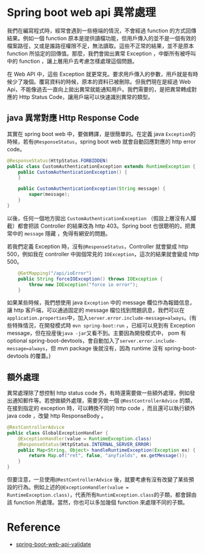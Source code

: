 # Spring boot web api 異常處理
我們在編寫程式時，經常會遇到一些極端的情況，不會經過 function 的方式回傳結果。例如一個 function 原本是提供讀檔功能，但用戶傳入的並不是一個有效的檔案路徑，又或是誰路徑權限不足，無法讀取。這些不正常的結果，並不是原本 function 所協定的回傳值。那麼，我們會拋出異常 Exception ，中斷所有被呼叫中的 function ，讓上層用戶去考慮怎樣處理這個問題。

在 Web API 中，這些 Exception 就更常見。要求用戶傳入的參數，用戶就是有時候少了幾個。覆寫資料的時候，原本的資料已被刪除。但我們現在是經過 Web Api，不能像過去一直向上拋出異常就能通知用戶。我們需要的，是把異常轉成對應的 Http Status Code，讓用戶端可以快速識別異常的類型。

## java 異常對應 Http Response Code
其實在 spring boot web 中，要做轉譯，是很簡單的。在定義 java `Exception`的時候，若有`@ResponseStatus`，spring boot web 就會自動回應對應的 http error code。 

```java
@ResponseStatus(HttpStatus.FORBIDDEN)
public class CustomAuthenticationException extends RuntimeException {
    public CustomAuthenticationException() {
    }

    public CustomAuthenticationException(String message) {
        super(message);
    }
}
```

以後，任何一個地方拋出 `CustomAuthenticationException` （假設上層沒有人攔截）都會把該 Controller 的結果改為 http 403。Spring boot 也很聰明的，把異常中的 `message` 隱藏 ，免得有網安的問題。

若我們定義 Exception 時，沒有`@ResponseStatus`，Controller 就會變成 http 500，例如我在 controller 中拋個常見的 `IOException`，這次的結果就會變成 http 500。
```java
    @GetMapping("/api/ioError")
    public String forceIOException() throws IOException {
        throw new IOException("force io error");
    }
```

如果某些時候，我們想使用 java `Exception` 中的 message 欄位作為報錯信息，讓 http 客戶端，可以通過固定的 message 檔位找到問題訊息，我們可以在`application.properties`中，加入`server.error.include-message=always`。(有些特殊情況，在開發模式時 `mvn spring-boot:run` ，已經可以見到有 Exception message，但在投産後`java -jar`又看不到。主要因為開發模式中， pom 有 optional spring-boot-devtools，會自動加入了`server.error.include-message=always`，但 mvn package 後就沒有，因為 runtime 沒有 spring-boot-devtools 的覆蓋。)

## 額外處理
異常處理除了想控制 http status code 外，有時還需要做一些額外處理，例如發出通知郵件等。若想做額外處理，需要另做一個 `@RestControllerAdvice` 的類，在接到指定的 exception 時，可以轉換不同的 http code ，而且還可以執行額外 java code ，改變 http ResponseBody 。

```java
@RestControllerAdvice
public class GlobalExceptionHandler {
    @ExceptionHandler(value = RuntimeException.class)
    @ResponseStatus(HttpStatus.INTERNAL_SERVER_ERROR)
    public Map<String, Object> handleRuntimeException(Exception ex) {
        return Map.of("ret", false, "anyfields", ex.getMessage());
    }
}
```

但要注意，一旦使用`@RestControllerAdvice` 後，就要考慮有沒有改變了某些預設的行為。例如上述的`@ExceptionHandler(value = RuntimeException.class)`，代表所有`RuntimException.class`的子類，都會歸由該 function 所處理。當然，你也可以多加幾個 function 來處理不同的子類。

# Reference
- [spring-boot-web-api-validate](https://github.com/macauyeah/spring-boot-demo/tree/main/spring-boot-tutorial/spring-boot-web-api-validate)
